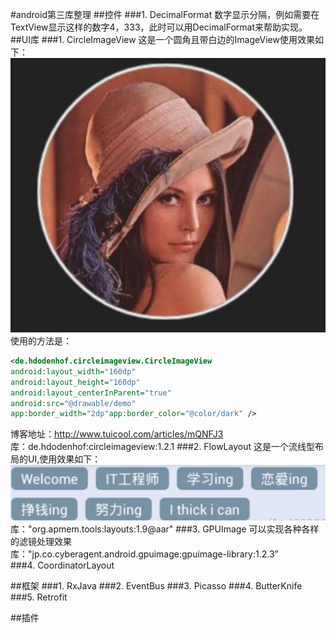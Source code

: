 #android第三库整理
##控件
###1. DecimalFormat
数字显示分隔，例如需要在TextView显示这样的数字4，333，此时可以用DecimalFormat来帮助实现。
##UI库
###1. CircleImageView 
这是一个圆角且带白边的ImageView使用效果如下：
![](https://github.com/MerlinYu/blog/raw/master/blog_file/android/ui/circleImage.png)
<br>
使用的方法是：
```xml
<de.hdodenhof.circleimageview.CircleImageView
android:layout_width="160dp"
android:layout_height="160dp"
android:layout_centerInParent="true"
android:src="@drawable/demo"
app:border_width="2dp"app:border_color="@color/dark" />
```
博客地址：http://www.tuicool.com/articles/mQNFJ3<br>
库：de.hdodenhof:circleimageview:1.2.1
###2. FlowLayout
这是一个流线型布局的UI,使用效果如下：<br>
![](https://github.com/MerlinYu/blog/raw/master/blog_file/android/ui/flowlayout.png)<br>
库："org.apmem.tools:layouts:1.9@aar"
###3. GPUImage
可以实现各种各样的滤镜处理效果<br>
库："jp.co.cyberagent.android.gpuimage:gpuimage-library:1.2.3”<br>
###4. CoordinatorLayout

##框架
###1. RxJava
###2. EventBus
###3. Picasso
###4. ButterKnife
###5. Retrofit

##插件



